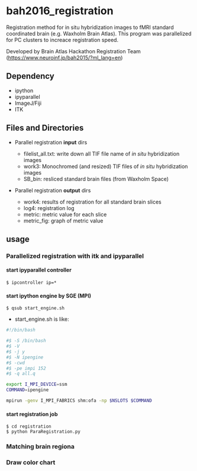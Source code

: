 # bah2016_registration
Registration method for in situ hybridization images to fMRI standard coordinated brain (e.g. Waxholm Brain Atlas).
This program was parallelized for PC clusters to increace registration speed.

Developed by Brain Atlas Hackathon Registration Team (https://www.neuroinf.jp/bah2015/?ml_lang=en)

## Dependency
- ipython
- ipyparallel
- ImageJ/Fiji
- ITK

## Files and Directories
- Parallel registration **input** dirs
    - filelist_all.txt: write down all TIF file name of *in situ* hybridization images
    - work3: Monochromed (and resized) TIF files of *in situ* hybridization images
    - SB_bin: resliced standard brain files (from Waxholm Space)

- Parallel registration **output** dirs
    - work4: results of registration for all standard brain slices
    - log4: registration log 
    - metric: metric value for each slice
    - metric_fig: graph of metric value

## usage

### Parallelized registration with itk and ipyparallel

#### start ipyparallel controller  
```
$ ipcontroller ip=*
```

#### start ipython engine by SGE (MPI)

```
$ qsub start_engine.sh
```
- start_engine.sh is like:
```bash
#!/bin/bash

#$ -S /bin/bash
#$ -V
#$ -j y
#$ -N ipengine
#$ -cwd
#$ -pe impi 152
#$ -q all.q

export I_MPI_DEVICE=ssm
COMMAND=ipengine

mpirun -genv I_MPI_FABRICS shm:ofa -np $NSLOTS $COMMAND
```

#### start registration job

```
$ cd registration
$ python ParaRegistration.py
```


### Matching brain regiona

### Draw color chart
